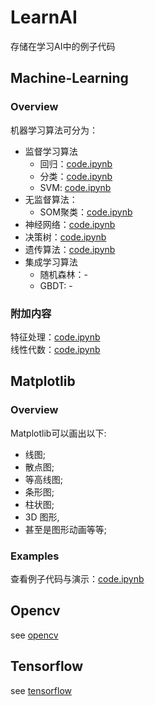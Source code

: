 # LearnAI

存储在学习AI中的例子代码

## Machine-Learning

### Overview

机器学习算法可分为：

- 监督学习算法
  - 回归：[code.ipynb](./regression.ipynb)
  - 分类：[code.ipynb](./classification.ipynb)
  - SVM: [code.ipynb](./svm.ipynb)
- 无监督算法：
  - SOM聚类：[code.ipynb](./som.ipynb)
- 神经网络：[code.ipynb](./neural_network.ipynb)
- 决策树：[code.ipynb](./decision_tree.ipynb)
- 遗传算法：[code.ipynb](./ga.ipynb)
- 集成学习算法
  - 随机森林：-
  - GBDT: -

### 附加内容

特征处理：[code.ipynb](./features_process.ipynb)  
线性代数：[code.ipynb](./linear_algebra.ipynb)

## Matplotlib

### Overview

Matplotlib可以画出以下:

- 线图;
- 散点图;
- 等高线图;
- 条形图;
- 柱状图;
- 3D 图形,
- 甚至是图形动画等等;

### Examples

查看例子代码与演示：[code.ipynb](./matplotlib/examples.ipynb)

## Opencv

see [opencv](./opencv/readme.md)

## Tensorflow

see [tensorflow](./tensorflow/readme.md)